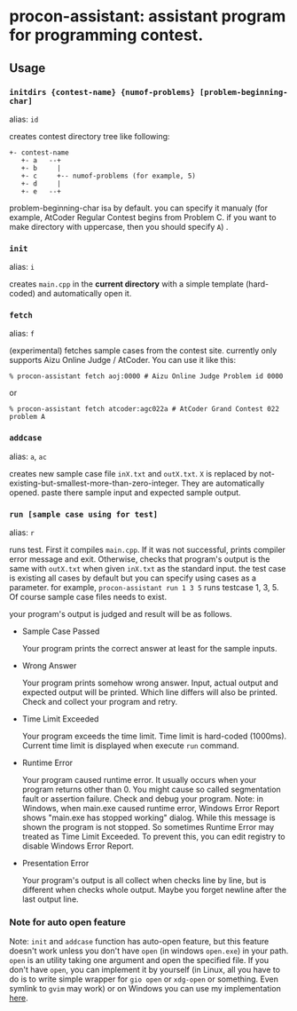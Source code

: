 # procon-assistant: assistant program for programming contest.

## Usage

### `initdirs {contest-name} {numof-problems} [problem-beginning-char]`

alias: `id`

creates contest directory tree like following:

```
+- contest-name
   +- a   --+
   +- b     |
   +- c     +-- numof-problems (for example, 5)
   +- d     |
   +- e   --+
```

problem-beginning-char is`a` by default. you can specify it manualy (for
example, AtCoder Regular Contest begins from Problem C. if you want to make
directory with uppercase, then you should specify `A`) .

### `init`

alias: `i`

creates `main.cpp` in the **current directory** with a simple template
(hard-coded) and automatically open it.

### `fetch`

alias: `f`

(experimental) fetches sample cases from the contest site. currently only
supports Aizu Online Judge / AtCoder. You can use it like this:

```
% procon-assistant fetch aoj:0000 # Aizu Online Judge Problem id 0000
```

or

```
% procon-assistant fetch atcoder:agc022a # AtCoder Grand Contest 022 problem A
```

### `addcase`

alias: `a`, `ac`

creates new sample case file `inX.txt` and `outX.txt`. `X` is replaced by
not-existing-but-smallest-more-than-zero-integer. They are automatically
opened. paste there sample input and expected sample output.

### `run [sample case using for test]`

alias: `r`

runs test. First it compiles `main.cpp`. If it was not successful, prints
compiler error message and exit. Otherwise, checks that program's output
is the same with `outX.txt` when given `inX.txt` as the standard input.
the test case is existing all cases by default but you can specify using
cases as a parameter. for example, `procon-assistant run 1 3 5` runs
testcase 1, 3, 5. Of course sample case files needs to exist.

your program's output is judged and result will be as follows.

- Sample Case Passed

    Your program prints the correct answer at least for the sample inputs.

- Wrong Answer

    Your program prints somehow wrong answer. Input, actual output and
    expected output will be printed. Which line differs will also be
    printed. Check and collect your program and retry.

- Time Limit Exceeded

    Your program exceeds the time limit. Time limit is hard-coded
    (1000ms). Current time limit is displayed when execute `run` command.

- Runtime Error

    Your program caused runtime error. It usually occurs when your program
    returns other than 0. You might cause so called segmentation fault or
    assertion failure. Check and debug your program.
    Note: in Windows, when main.exe caused runtime error, Windows Error
    Report shows "main.exe has stopped working" dialog. While this message
    is shown the program is not stopped. So sometimes Runtime Error may
    treated as Time Limit Exceeded. To prevent this, you can edit registry
    to disable Windows Error Report.

- Presentation Error

    Your program's output is all collect when checks line by line, but
    is different when checks whole output. Maybe you forget newline after
    the last output line.

### Note for auto open feature

Note: `init` and `addcase` function has auto-open feature, but this feature
doesn't work unless you don't have `open` (in windows `open.exe`) in your
path.  `open` is an utility taking one argument and open the specified file.
If you don't have `open`, you can implement it by yourself (in Linux, all you
have to do is to write simple wrapper for `gio open` or `xdg-open` or
something. Even symlink to `gvim` may work) or on Windows you can use my
implementation [here](https://github.com/statiolake/open-windows).
